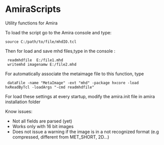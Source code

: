 # AmiraScripts
Utility functions for Amira

To load the script go to the Amira console and type:

    source C:/path/to/file/mhdIO.tcl

Then for load and save mhd files,type in the console :

     readmhdfile  E:/file1.mhd
     writemhd imagenamw E:/file2.mhd
    
For automatically associate the metaimage file to this function, type

     dataFile -name "MetaImage" -ext "mhd" -package hxcore -load  hxReadByTcl -loadArgs "-cmd readmhdfile"
   
For load these settings at every startup, modify the amira.init file in amira installation folder

Know issues:
 * Not all fields are parsed (yet)
 * Works only with 16 bit images
 * Does not issue a warning if the image is in a not recognized format (e.g compressed, different from MET_SHORT, 2D...)
 
